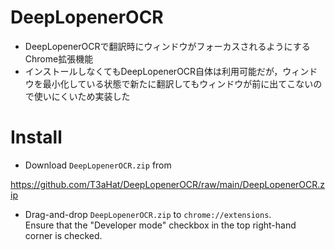 # DeepLopenerOCR
- DeepLopenerOCRで翻訳時にウィンドウがフォーカスされるようにするChrome拡張機能
- インストールしなくてもDeepLopenerOCR自体は利用可能だが，ウィンドウを最小化している状態で新たに翻訳してもウィンドウが前に出てこないので使いにくいため実装した


# Install 
- Download `DeepLopenerOCR.zip` from

https://github.com/T3aHat/DeepLopenerOCR/raw/main/DeepLopenerOCR.zip

- Drag-and-drop `DeepLopenerOCR.zip` to `chrome://extensions`.  
  Ensure that the "Developer mode" checkbox in the top right-hand corner is checked.